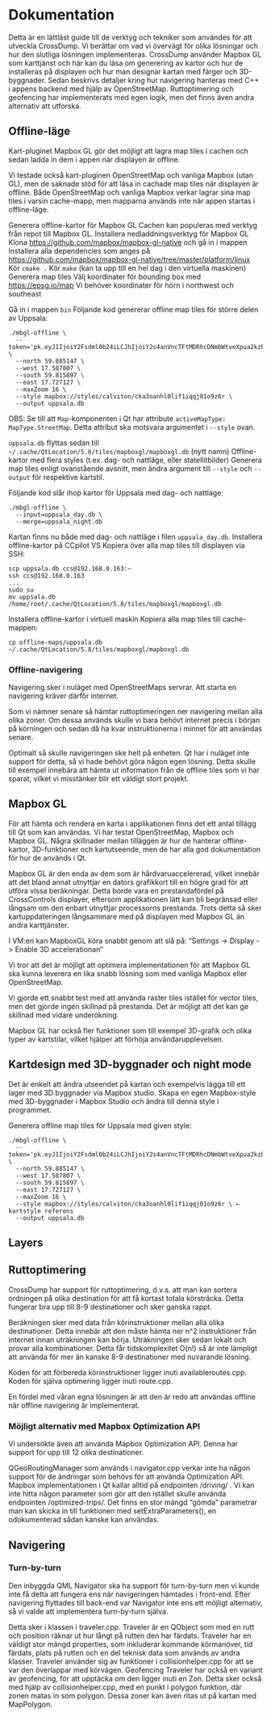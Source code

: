 # Dokumentation

Detta är en lättläst guide till de verktyg och tekniker som användes för att utveckla CrossDump.
Vi berättar om vad vi övervägt för olika lösningar och hur den slutliga lösningen implementeras.
CrossDump använder Mapbox GL som karttjänst och här kan du läsa om generering av kartor och hur de installeras på displayen och hur man designar kartan med färger och 3D-byggnader.
Sedan beskrivs detaljer kring hur navigering hanteras med C++ i appens backend med hjälp av OpenStreetMap.
Ruttoptimering och geofencing har implementerats med egen logik, men det finns även andra alternativ att utforska.

## Offline-läge

Kart-pluginet Mapbox GL gör det möjligt att lagra map tiles i cachen och sedan ladda in dem i appen när displayen är offline.

Vi testade också kart-pluginen OpenStreetMap och vanliga Mapbox (utan GL), men de saknade stöd för att läsa in cachade map tiles när displayen är offline.
Både OpenStreetMap och vanliga Mapbox verkar lagrar sina map tiles i varsin cache-mapp, men mapparna används inte när appen startas i offline-läge.

Generera offline-kartor för Mapbox GL
Cachen kan populeras med verktyg från repot till Mapbox GL.
Installera nedladdningsverktyg för Mapbox GL
Klona https://github.com/mapbox/mapbox-gl-native och gå in i mappen
Installera alla dependencies som anges på https://github.com/mapbox/mapbox-gl-native/tree/master/platform/linux
Kör `cmake .`
Kör `make` (kan ta upp till en hel dag i den virtuella maskinen)
Generera map tiles
Välj koordinater för bounding box med https://epsg.io/map
Vi behöver koordinater för hörn i northwest och southeast

Gå in i mappen `bin`
Följande kod genererar offline map tiles för större delen av Uppsala:

~~~
./mbgl-offline \
  --token='pk.eyJ1IjoiY2Fsdml0b24iLCJhIjoiY2s4anVncTFtMDRhcDNmbWtveXpua2kzbSJ9.mkdCbAYVquQK_uljD4_p0A' \
  --north 59.885147 \
  --west 17.587807 \
  --south 59.815897 \
  --east 17.727127 \
  --maxZoom 16 \
  --style mapbox://styles/calviton/cka3oanhl0lif1iqqj01o9z6r \
  --output uppsala.db
~~~

OBS: Se till att `Map`-komponenten i Qt har attribute `activeMapType: MapType.StreetMap`. Detta attribut ska motsvara argumentet i `--style` ovan.

`uppsala.db` flyttas sedan till `~/.cache/QtLocation/5.8/tiles/mapboxgl/mapboxgl.db` (nytt namn)
Offline-kartor med flera styles (t.ex. dag- och nattläge, eller statellitbilder)
Generera map tiles enligt ovanstående avsnitt, men ändra argument till `--style` och `--output` för respektive kartstil.

Följande kod slår ihop kartor för Uppsala med dag- och nattläge:

~~~
./mbgl-offline \
  --input=uppsala_day.db \
  --merge=uppsala_night.db
~~~

Kartan finns nu både med dag- och nattläge i filen `uppsala_day.db`.
Installera offline-kartor på CCpilot VS
Kopiera över alla map tiles till displayen via SSH:

~~~
scp uppsala.db ccs@192.168.0.163:~
ssh ccs@192.168.0.163
...
sudo su
mv uppsala.db /home/root/.cache/QtLocation/5.8/tiles/mapboxgl/mapboxgl.db
~~~
Installera offline-kartor i virtuell maskin
Kopiera alla map tiles till cache-mappen:

~~~
cp offline-maps/uppsala.db ~/.cache/QtLocation/5.8/tiles/mapboxgl/mapboxgl.db
~~~

### Offline-navigering

Navigering sker i nuläget med OpenStreetMaps servrar. Att starta en navigering kräver därför internet.

Som vi nämner senare så hämtar ruttoptimeringen ner navigering mellan alla olika zoner.
Om dessa används skulle vi bara behövt internet precis i början på körningen och sedan då ha kvar instruktionerna i minnet för att användas senare.

Optimalt så skulle navigeringen ske helt på enheten.
Qt har i nuläget inte support för detta, så vi hade behövt göra någon egen lösning.
Detta skulle till exempel innebära att hämta ut information från de offline tiles som vi har sparat, vilket vi misstänker blir ett väldigt stort projekt.

## Mapbox GL

För att hämta och rendera en karta i applikationen finns det ett antal tillägg till Qt som kan användas.
Vi har testat OpenStreetMap, Mapbox och Mapbox GL. 
Några skillnader mellan tilläggen är hur de hanterar offline-kartor, 3D-funktioner och kartutseende, men de har alla god dokumentation för hur de används i Qt.

Mapbox GL är den enda av dem som är hårdvaruaccelererad, vilket innebär att det bland annat utnyttjar en dators grafikkort till en högre grad för att utföra vissa beräkningar.
Detta borde vara en prestandafördel på CrossControls displayer, eftersom applikationen lätt kan bli begränsad eller långsam om den enbart utnyttjar processorns prestanda.
Trots detta så sker kartuppdateringen långsammare med på displayen med Mapbox GL än andra karttjänster. 

I VM:en kan MapboxGL köra snabbt genom att slå på:
“Settings -> Display -> Enable 3D accelerationan“

Vi tror att det är möjligt att optimera implementationen för att Mapbox GL ska kunna leverera en lika snabb lösning som med vanliga Mapbox eller OpenStreetMap.

Vi gjorde ett snabbt test med att använda raster tiles istället för vector tiles, men det gjorde ingen skillnad på prestanda.
Det är möjligt att det kan ge skillnad med vidare underökning.

Mapbox GL har också fler funktioner som till exempel 3D-grafik och olika typer av kartstilar, vilket hjälper att förhöja användarupplevelsen.

## Kartdesign med 3D-byggnader och night mode

Det är enkelt att ändra utseendet på kartan och exempelvis lägga till ett lager med 3D byggnader via Mapbox studio.
Skapa en egen Mapbox-style med 3D-byggnader i Mapbox Studio och ändra till denna style i programmet. 

Generera offline map tiles för Uppsala med given style:

~~~
./mbgl-offline \
  --token='pk.eyJ1IjoiY2Fsdml0b24iLCJhIjoiY2s4anVncTFtMDRhcDNmbWtveXpua2kzbSJ9.mkdCbAYVquQK_uljD4_p0A' \
  --north 59.885147 \
  --west 17.587807 \
  --south 59.815897 \
  --east 17.727127 \
  --maxZoom 16 \
  --style mapbox://styles/calviton/cka3oanhl0lif1iqqj01o9z6r \ ← kartstyle referens
  --output uppsala.db
~~~

## Layers

## Ruttoptimering

CrossDump har support för ruttoptimering, d.v.s. att man kan sortera ordningen på olika destination för att få kortast totala körsträcka. Detta fungerar bra upp till 8-9 destinationer och sker ganska rappt.

Beräkningen sker med data från körinstruktioner mellan alla olika destinationer. Detta innebär att den måste hämta ner n^2 instruktioner från internet innan uträkningen kan börja.
Uträkningen sker sedan lokalt och provar alla kombinationer. Detta får tidskomplexitet O(n!) så är inte lämpligt att använda för mer än kanske 8-9 destinationer med nuvarande lösning.

Koden för att förbereda körinstruktioner ligger inuti availableroutes.cpp. Koden för själva optimering ligger inuti route.cpp.

En fördel med våran egna lösningen är att den är redo att användas offline när offline navigering är implementerat.

### Möjligt alternativ med Mapbox Optimization API

Vi undersökte även att använda Mapbox Optimization API. Denna har support för upp till 12 olika destinationer.

QGeoRoutingManager som används i navigator.cpp verkar inte ha någon support för de ändringar som behövs för att använda Optimization API. Mapbox implementationen i Qt kallar alltid på endpointen /driving/ . Vi kan inte hitta någon parameter som gör att den istället skulle använda endpointen /optimized-trips/. Det finns en stor mängd “gömda” parametrar man kan skicka in till funktionen med setExtraParameters(), en odokumenterad sådan kanske kan användas.

## Navigering

### Turn-by-turn

Den inbyggda QML Navigator ska ha support för turn-by-turn men vi kunde inte få detta att fungera ens när navigeringen hämtades i front-end. Efter navigering flyttades till back-end var Navigator inte ens ett möjligt alternativ, så vi valde att implementera turn-by-turn själva.

Detta sker i klassen i traveler.cpp. Traveler är en QObject som med en rutt och position räknar ut hur långt på rutten den har färdats. Traveler har en väldigt stor mängd properties, som inkluderar kommande körmanöver, tid färdats, plats på rutten och en del teknisk data som används av andra klasser. Traveler använder sig av funktioner i collisionhelper.cpp för att se var den överlappar med körvägen.
Geofencing
Traveler har också en variant av geofencing, för att upptäcka om den ligger inuti en Zon. Detta sker också med hjälp av collisionhelper.cpp, med en punkt i polygon funktion, där zonen matas in som polygon. Dessa zoner kan även ritas ut på kartan med MapPolygon.

